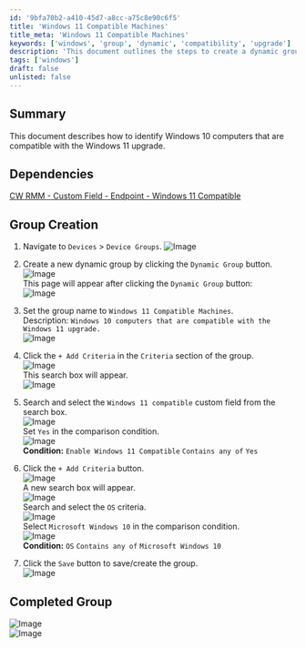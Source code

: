 ```yaml
---
id: '9bfa70b2-a410-45d7-a8cc-a75c8e90c6f5'
title: 'Windows 11 Compatible Machines'
title_meta: 'Windows 11 Compatible Machines'
keywords: ['windows', 'group', 'dynamic', 'compatibility', 'upgrade']
description: 'This document outlines the steps to create a dynamic group in ConnectWise RMM for identifying Windows 10 computers that are compatible with the Windows 11 upgrade. It includes detailed instructions and screenshots for each step of the process.'
tags: ['windows']
draft: false
unlisted: false
---
```


## Summary

This document describes how to identify Windows 10 computers that are compatible with the Windows 11 upgrade.

## Dependencies

[CW RMM - Custom Field - Endpoint - Windows 11 Compatible](<../custom-fields/Endpoint - Windows 11 Compatible.md>)

## Group Creation 

1. Navigate to `Devices` > `Device Groups`.
   ![Image](../../../static/img/Windows-11-Compatible-Machines/image_1.png)

2. Create a new dynamic group by clicking the `Dynamic Group` button.  
   ![Image](../../../static/img/Windows-11-Compatible-Machines/image_2.png)  
   This page will appear after clicking the `Dynamic Group` button:  
   ![Image](../../../static/img/Windows-11-Compatible-Machines/image_3.png)

3. Set the group name to `Windows 11 Compatible Machines`.  
   Description: `Windows 10 computers that are compatible with the Windows 11 upgrade.`  
   ![Image](../../../static/img/Windows-11-Compatible-Machines/image_4.png)

4. Click the `+ Add Criteria` in the `Criteria` section of the group.  
   ![Image](../../../static/img/Windows-11-Compatible-Machines/image_5.png)  
   This search box will appear.  
   ![Image](../../../static/img/Windows-11-Compatible-Machines/image_6.png)

5. Search and select the `Windows 11 compatible` custom field from the search box.  
   ![Image](../../../static/img/Windows-11-Compatible-Machines/image_7.png)  
   Set `Yes` in the comparison condition.  
   ![Image](../../../static/img/Windows-11-Compatible-Machines/image_8.png)  
   **Condition:** `Enable Windows 11 Compatible` `Contains any of` `Yes`

6. Click the `+ Add Criteria` button.  
   ![Image](../../../static/img/Windows-11-Compatible-Machines/image_9.png)  
   A new search box will appear.  
   ![Image](../../../static/img/Windows-11-Compatible-Machines/image_10.png)  
   Search and select the `OS` criteria.  
   ![Image](../../../static/img/Windows-11-Compatible-Machines/image_11.png)  
   Select `Microsoft Windows 10` in the comparison condition.  
   ![Image](../../../static/img/Windows-11-Compatible-Machines/image_12.png)  
   **Condition:** `OS` `Contains any of` `Microsoft Windows 10`

7. Click the `Save` button to save/create the group.  
   ![Image](../../../static/img/Windows-11-Compatible-Machines/image_13.png)

## Completed Group 

![Image](../../../static/img/Windows-11-Compatible-Machines/image_14.png)  
![Image](../../../static/img/Windows-11-Compatible-Machines/image_15.png)




